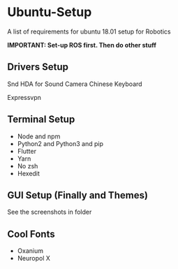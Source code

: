 # Ubuntu-Setup
A list of requirements for ubuntu 18.01 setup for Robotics

**IMPORTANT: Set-up ROS first. Then do other stuff**


## Drivers Setup
Snd HDA for Sound
Camera
Chinese Keyboard

Expressvpn

## Terminal Setup
- Node and npm
- Python2 and Python3 and pip
- Flutter
- Yarn
- No zsh
- Hexedit

## GUI Setup (Finally and Themes)
See the screenshots in folder

## Cool Fonts

- Oxanium
- Neuropol X


